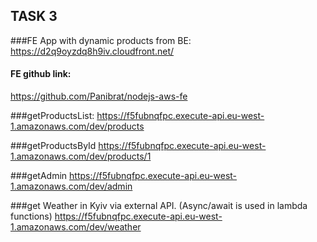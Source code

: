## TASK 3

###FE App with dynamic products from BE:
 https://d2q9oyzdq8h9iv.cloudfront.net/
 
 #### FE github link:
 https://github.com/Panibrat/nodejs-aws-fe

###getProductsList: 
https://f5fubnqfpc.execute-api.eu-west-1.amazonaws.com/dev/products

###getProductsById 
https://f5fubnqfpc.execute-api.eu-west-1.amazonaws.com/dev/products/1

###getAdmin
https://f5fubnqfpc.execute-api.eu-west-1.amazonaws.com/dev/admin

###get Weather in Kyiv via external API. (Async/await is used in lambda functions)
https://f5fubnqfpc.execute-api.eu-west-1.amazonaws.com/dev/weather
